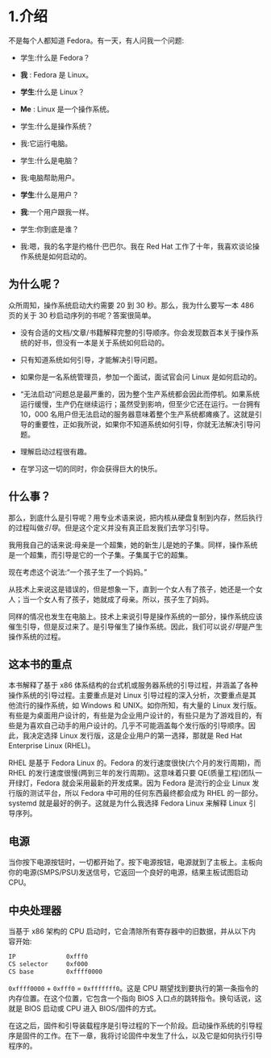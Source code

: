 # 1.介绍

不是每个人都知道 Fedora。有一天，有人问我一个问题:

*   学生:什么是 Fedora？

*   **我** : Fedora 是 Linux。

*   **学生**:什么是 Linux？

*   **Me** : Linux 是一个操作系统。

*   学生:什么是操作系统？

*   我:它运行电脑。

*   学生:什么是电脑？

*   我:电脑帮助用户。

*   **学生**:什么是用户？

*   **我**:一个用户跟我一样。

*   学生:你到底是谁？

*   我:嗯，我的名字是约格什·巴巴尔。我在 Red Hat 工作了十年，我喜欢谈论操作系统是如何启动的。

## 为什么呢？

众所周知，操作系统启动大约需要 20 到 30 秒。那么，我为什么要写一本 486 页的关于 30 秒启动序列的书呢？答案很简单。

*   没有合适的文档/文章/书籍解释完整的引导顺序。你会发现数百本关于操作系统的好书，但没有一本是关于系统如何启动的。

*   只有知道系统如何引导，才能解决引导问题。

*   如果你是一名系统管理员，参加一个面试，面试官会问 Linux 是如何启动的。

*   “无法启动”问题总是最严重的，因为整个生产系统都会因此而停机。如果系统运行缓慢，生产仍在继续运行；虽然受到影响，但至少它还在运行。一台拥有 10，000 名用户但无法启动的服务器意味着整个生产系统都瘫痪了。这就是引导的重要性，正如我所说，如果你不知道系统如何引导，你就无法解决引导问题。

*   理解启动过程很有趣。

*   在学习这一切的同时，你会获得巨大的快乐。

## 什么事？

那么，到底什么是引导呢？用专业术语来说，把内核从硬盘复制到内存，然后执行的过程叫做*引导*。但是这个定义并没有真正启发我们去学习引导。

我用我自己的话来说:母亲是一个超集，她的新生儿是她的子集。同样，操作系统是一个超集，而引导是它的一个子集。子集属于它的超集。

现在考虑这个说法:“一个孩子生了一个妈妈。”

从技术上来说这是错误的，但是想象一下，直到一个女人有了孩子，她还是一个女人；当一个女人有了孩子，她就成了母亲。所以，孩子生了妈妈。

同样的情况也发生在电脑上。技术上来说引导是操作系统的一部分，操作系统应该催生引导，但是反过来了。是引导催生了操作系统。因此，我们可以说*引导*是产生操作系统的过程。

## 这本书的重点

本书解释了基于 x86 体系结构的台式机或服务器系统的引导过程，并涵盖了各种操作系统的引导过程。主要重点是对 Linux 引导过程的深入分析，次要重点是其他流行的操作系统，如 Windows 和 UNIX。如你所知，有大量的 Linux 发行版。有些是为桌面用户设计的，有些是为企业用户设计的，有些只是为了游戏目的，有些是为喜欢自己动手的用户设计的。几乎不可能涵盖每个发行版的引导顺序。因此，我决定选择 Linux 发行版，这是企业用户的第一选择，那就是 Red Hat Enterprise Linux (RHEL)。

RHEL 是基于 Fedora Linux 的。Fedora 的发行速度很快(六个月的发行周期)，而 RHEL 的发行速度很慢(两到三年的发行周期)。这意味着只要 QE(质量工程)团队一开绿灯，Fedora 就会采用最新的开发成果。因为 Fedora 是流行的企业 Linux 发行版的测试平台，所以 Fedora 中可用的任何东西最终都会成为 RHEL 的一部分。systemd 就是最好的例子。这就是为什么我选择 Fedora Linux 来解释 Linux 引导序列。

## 电源

当你按下电源按钮时，一切都开始了。按下电源按钮，电源就到了主板上。主板向你的电源(SMPS/PSU)发送信号，它返回一个良好的电源，结果主板试图启动 CPU。

## 中央处理器

当基于 x86 架构的 CPU 启动时，它会清除所有寄存器中的旧数据，并从以下内容开始:

```sh
IP              0xfff0
CS selector     0xf000
CS base         0xffff0000

```

`0xffff0000` + `0xfff0` = `0xfffffff0`。这是 CPU 期望找到要执行的第一条指令的内存位置。在这个位置，它包含一个指向 BIOS 入口点的跳转指令。换句话说，这就是 BIOS 启动或 CPU 进入 BIOS/固件的方式。

在这之后，固件和引导装载程序是引导过程的下一个阶段。启动操作系统的引导程序是固件的工作。在下一章，我将讨论固件中发生了什么，以及它是如何执行引导程序的。